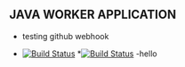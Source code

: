 ## JAVA WORKER APPLICATION
 - testing github webhook
 * [![Build Status](http://184.163.124.6:8080/buildStatus/icon?job=instavote%2Fworker-build)](http://184.163.124.6:8080/job/instavote/job/worker-build/)
 *[![Build Status](http://184.163.124.6:8080/buildStatus/icon?job=instavote%2Fworker-test)](http://184.163.124.6:8080/job/instavote/job/worker-test&subject=UnitTest&color=green/)
 -hello
